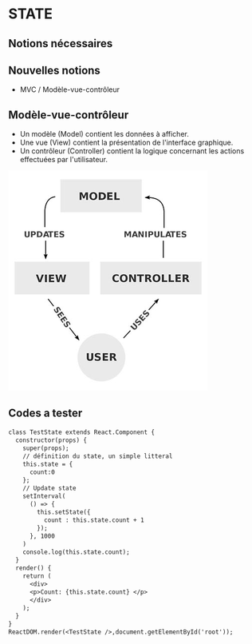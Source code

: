 # STATE

## Notions nécessaires


## Nouvelles notions
- MVC / Modèle-vue-contrôleur

## Modèle-vue-contrôleur
- Un modèle (Model) contient les données à afficher.
- Une vue (View) contient la présentation de l'interface graphique.
- Un contrôleur (Controller) contient la logique concernant les actions effectuées par l'utilisateur.

![model](images/mvc.jpg)

## Codes a tester
```
class TestState extends React.Component {
  constructor(props) {
    super(props);
    // définition du state, un simple litteral
    this.state = {
      count:0
    };
    // Update state
    setInterval(
      () => {
        this.setState({
          count : this.state.count + 1
        });
      }, 1000
    )
    console.log(this.state.count);
  }
  render() {
    return (
      <div>
      <p>Count: {this.state.count} </p>
      </div>
    );
  }
}
ReactDOM.render(<TestState />,document.getElementById('root'));
```
